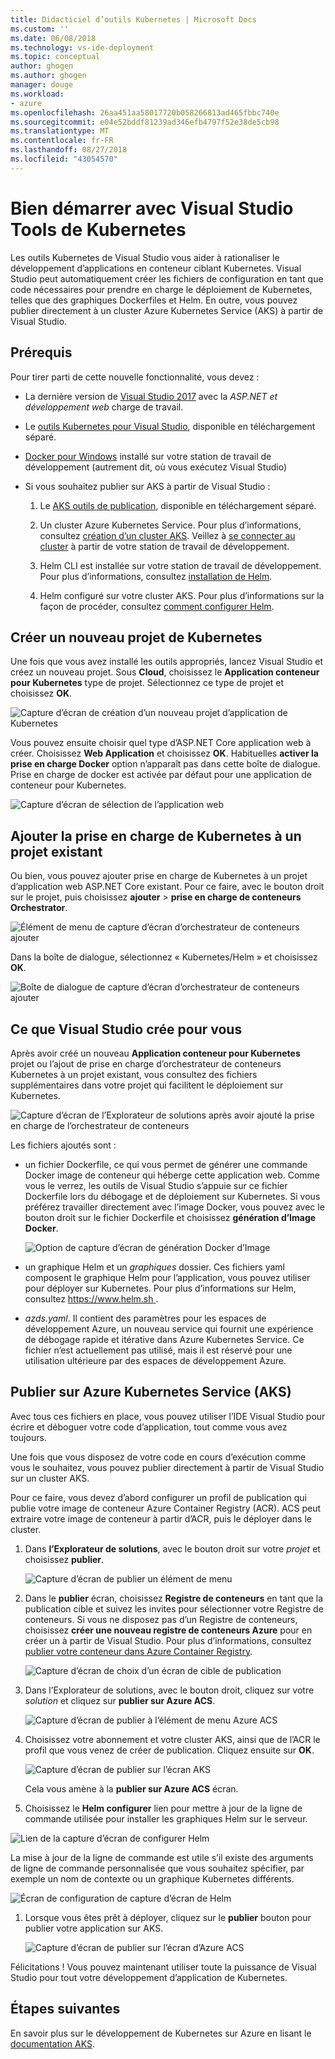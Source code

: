 ```yaml
---
title: Didacticiel d’outils Kubernetes | Microsoft Docs
ms.custom: ''
ms.date: 06/08/2018
ms.technology: vs-ide-deployment
ms.topic: conceptual
author: ghogen
ms.author: ghogen
manager: douge
ms.workload:
- azure
ms.openlocfilehash: 26aa451aa58017720b058266813ad465fbbc740e
ms.sourcegitcommit: e04e52bddf81239ad346efb4797f52e38de5cb98
ms.translationtype: MT
ms.contentlocale: fr-FR
ms.lasthandoff: 08/27/2018
ms.locfileid: "43054570"
---
```

# <a name="get-started-with-visual-studio-kubernetes-tools"></a>Bien démarrer avec Visual Studio Tools de Kubernetes

Les outils Kubernetes de Visual Studio vous aider à rationaliser le développement d’applications en conteneur ciblant Kubernetes. Visual Studio peut automatiquement créer les fichiers de configuration en tant que code nécessaires pour prendre en charge le déploiement de Kubernetes, telles que des graphiques Dockerfiles et Helm. En outre, vous pouvez publier directement à un cluster Azure Kubernetes Service (AKS) à partir de Visual Studio.

## <a name="prerequisites"></a>Prérequis

Pour tirer parti de cette nouvelle fonctionnalité, vous devez :

- La dernière version de [Visual Studio 2017](https://visualstudio.microsoft.com/download) avec la *ASP.NET et développement web* charge de travail.

- Le [outils Kubernetes pour Visual Studio](https://aka.ms/get-vsk8stools), disponible en téléchargement séparé.

- [Docker pour Windows](https://store.docker.com/editions/community/docker-ce-desktop-windows) installé sur votre station de travail de développement (autrement dit, où vous exécutez Visual Studio)

- Si vous souhaitez publier sur AKS à partir de Visual Studio :

    1.  Le [AKS outils de publication](https://aka.ms/get-vsk8spublish), disponible en téléchargement séparé.

    1.  Un cluster Azure Kubernetes Service. Pour plus d’informations, consultez [création d’un cluster AKS](/azure/aks/kubernetes-walkthrough-portal#create-aks-cluster). Veillez à [se connecter au cluster](/azure/aks/kubernetes-walkthrough#connect-to-the-cluster) à partir de votre station de travail de développement.

    1.  Helm CLI est installée sur votre station de travail de développement. Pour plus d’informations, consultez [installation de Helm](https://github.com/kubernetes/helm/blob/master/docs/install.md).

    1.  Helm configuré sur votre cluster AKS. Pour plus d’informations sur la façon de procéder, consultez [comment configurer Helm](/azure/aks/kubernetes-helm#configure-helm).

## <a name="create-a-new-kubernetes-project"></a>Créer un nouveau projet de Kubernetes

Une fois que vous avez installé les outils appropriés, lancez Visual Studio et créez un nouveau projet. Sous **Cloud**, choisissez le **Application conteneur pour Kubernetes** type de projet. Sélectionnez ce type de projet et choisissez **OK**.

![Capture d’écran de création d’un nouveau projet d’application de Kubernetes](media/k8s-tools-new-k8s-app.png)

Vous pouvez ensuite choisir quel type d’ASP.NET Core application web à créer. Choisissez **Web Application** et choisissez **OK**. Habituelles **activer la prise en charge Docker** option n’apparaît pas dans cette boîte de dialogue.  Prise en charge de docker est activée par défaut pour une application de conteneur pour Kubernetes.

![Capture d’écran de sélection de l’application web](media/k8s-tools-web-app-selection-screen.png)

## <a name="add-kubernetes-support-to-an-existing-project"></a>Ajouter la prise en charge de Kubernetes à un projet existant

Ou bien, vous pouvez ajouter prise en charge de Kubernetes à un projet d’application web ASP.NET Core existant. Pour ce faire, avec le bouton droit sur le projet, puis choisissez **ajouter** > **prise en charge de conteneurs Orchestrator**.

![Élément de menu de capture d’écran d’orchestrateur de conteneurs ajouter](media/k8s-tools-add-container-orchestrator.png)

Dans la boîte de dialogue, sélectionnez « Kubernetes/Helm » et choisissez **OK**.

![Boîte de dialogue de capture d’écran d’orchestrateur de conteneurs ajouter](media/k8s-tools-add-container-orchestrator-dialog-box.PNG)

## <a name="what-visual-studio-creates-for-you"></a>Ce que Visual Studio crée pour vous

Après avoir créé un nouveau **Application conteneur pour Kubernetes** projet ou l’ajout de prise en charge d’orchestrateur de conteneurs Kubernetes à un projet existant, vous consultez des fichiers supplémentaires dans votre projet qui facilitent le déploiement sur Kubernetes.

![Capture d’écran de l’Explorateur de solutions après avoir ajouté la prise en charge de l’orchestrateur de conteneurs](media/k8s-tools-solution-explorer.png)

Les fichiers ajoutés sont :

- un fichier Dockerfile, ce qui vous permet de générer une commande Docker image de conteneur qui héberge cette application web. Comme vous le verrez, les outils de Visual Studio s’appuie sur ce fichier Dockerfile lors du débogage et de déploiement sur Kubernetes. Si vous préférez travailler directement avec l’image Docker, vous pouvez avec le bouton droit sur le fichier Dockerfile et choisissez **génération d’Image Docker**.

   ![Option de capture d’écran de génération Docker d’Image](media/k8s-tools-build-docker-image.png)

- un graphique Helm et un *graphiques* dossier. Ces fichiers yaml composent le graphique Helm pour l’application, vous pouvez utiliser pour déployer sur Kubernetes. Pour plus d’informations sur Helm, consultez [ https://www.helm.sh ](https://www.helm.sh).

- *azds.yaml*. Il contient des paramètres pour les espaces de développement Azure, un nouveau service qui fournit une expérience de débogage rapide et itérative dans Azure Kubernetes Service. Ce fichier n’est actuellement pas utilisé, mais il est réservé pour une utilisation ultérieure par des espaces de développement Azure.

## <a name="publish-to-azure-kubernetes-service-aks"></a>Publier sur Azure Kubernetes Service (AKS)

Avec tous ces fichiers en place, vous pouvez utiliser l’IDE Visual Studio pour écrire et déboguer votre code d’application, tout comme vous avez toujours.

Une fois que vous disposez de votre code en cours d’exécution comme vous le souhaitez, vous pouvez publier directement à partir de Visual Studio sur un cluster AKS.

Pour ce faire, vous devez d’abord configurer un profil de publication qui publie votre image de conteneur Azure Container Registry (ACR). ACS peut extraire votre image de conteneur à partir d’ACR, puis le déployer dans le cluster.

1. Dans **l’Explorateur de solutions**, avec le bouton droit sur votre *projet* et choisissez **publier**.

   ![Capture d’écran de publier un élément de menu](media/k8s-tools-publish-project.png)

1. Dans le **publier** écran, choisissez **Registre de conteneurs** en tant que la publication cible et suivez les invites pour sélectionner votre Registre de conteneurs. Si vous ne disposez pas d’un Registre de conteneurs, choisissez **créer une nouveau registre de conteneurs Azure** pour en créer un à partir de Visual Studio. Pour plus d’informations, consultez [publier votre conteneur dans Azure Container Registry](#publish-your-container-to-azure-container-registry).

   ![Capture d’écran de choix d’un écran de cible de publication](media/k8s-tools-publish-to-acr.png)

1. Dans l’Explorateur de solutions, avec le bouton droit, cliquez sur votre *solution* et cliquez sur **publier sur Azure ACS**.

   ![Capture d’écran de publier à l’élément de menu Azure ACS](media/k8s-tools-publish-solution.png)

1. Choisissez votre abonnement et votre cluster AKS, ainsi que de l’ACR le profil que vous venez de créer de publication. Cliquez ensuite sur **OK**.

   ![Capture d’écran de publier sur l’écran AKS](media/k8s-tools-publish-to-aks.png)

   Cela vous amène à la **publier sur Azure ACS** écran.

1.  Choisissez le **Helm configurer** lien pour mettre à jour de la ligne de commande utilisée pour installer les graphiques Helm sur le serveur.

   ![Lien de la capture d’écran de configurer Helm](media/k8s-tools-configure-helm.png)

   La mise à jour de la ligne de commande est utile s’il existe des arguments de ligne de commande personnalisée que vous souhaitez spécifier, par exemple un nom de contexte ou un graphique Kubernetes différents.

   ![Écran de configuration de capture d’écran de Helm](media/k8s-tools-helm-configure-screen.png)

1. Lorsque vous êtes prêt à déployer, cliquez sur le **publier** bouton pour publier votre application sur AKS.

   ![Capture d’écran de publier sur l’écran d’Azure ACS](media/k8s-tools-publish-screen.png)

Félicitations ! Vous pouvez maintenant utiliser toute la puissance de Visual Studio pour tout votre développement d’application de Kubernetes.

## <a name="next-steps"></a>Étapes suivantes

En savoir plus sur le développement de Kubernetes sur Azure en lisant le [documentation AKS](/azure/aks).
